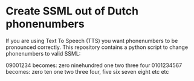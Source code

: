# Create SSML out of Dutch phonenumbers
If you are using Text To Speech (TTS) you want phonenumbers to be pronounced correctly. This repository contains a python script to change phonenumbers to valid SSML:

09001234 becomes: zero ninehundred one two three four
0101234567 becomes: zero ten one two three four, five six seven eight
etc etc
